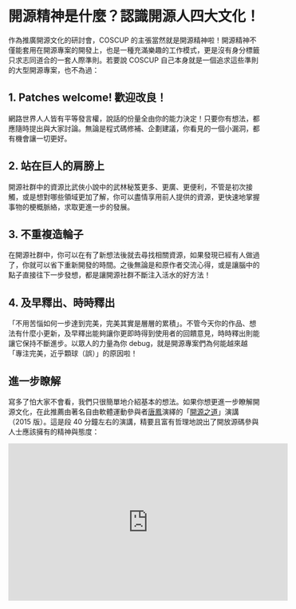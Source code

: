 # 開源精神是什麼？認識開源人四大文化！

作為推廣開源文化的研討會，COSCUP 的主張當然就是開源精神啦！開源精神不僅能套用在開源專案的開發上，也是一種充滿樂趣的工作模式，更是沒有身分標籤只求志同道合的一套人際準則。若要說 COSCUP 自己本身就是一個追求這些準則的大型開源專案，也不為過：

## 1. Patches welcome! 歡迎改良！
網路世界人人皆有平等發言權，說話的份量全由你的能力決定！只要你有想法，都應隨時提出與大家討論。無論是程式碼修補、企劃建議，你看見的一個小漏洞，都有機會讓一切更好。

## 2. 站在巨人的肩膀上
開源社群中的資源比武俠小說中的武林秘笈更多、更廣、更便利，不管是初次接觸，或是想對哪些領域更加了解，你可以盡情享用前人提供的資源，更快速地掌握事物的梗概脈絡，求取更進一步的發展。

## 3. 不重複造輪子
在開源社群中，你可以在有了新想法後就去尋找相關資源，如果發現已經有人做過了，你就可以省下重新開發的時間。之後無論是和原作者交流心得，或是讓腦中的點子直接往下一步發想，都是讓開源社群不斷注入活水的好方法！

## 4. 及早釋出、時時釋出
「不用苦惱如何一步達到完美，完美其實是層層的累積」。不管今天你的作品、想法有什麼小更新，及早釋出能夠讓你更即時得到使用者的回饋意見，時時釋出則能讓它保持不斷進步。以眾人的力量為你 debug，就是開源專案們為何能越來越「專注完美，近乎顆球（誤）」的原因啦！

## 進一步瞭解

寫多了怕大家不會看，我們只很簡單地介紹基本的想法。如果你想更進一步瞭解開源文化，在此推薦由著名自由軟體運動參與者[唐鳳](https://zh.wikipedia.org/wiki/%E5%94%90%E9%B3%B3)演繹的「[開源之道](http://audrey.nu/-/2015/05/16/open-source-enlightenment-2015)」演講（2015 版）。這是段 40 分鐘左右的演講，精要且富有哲理地說出了開放源碼參與人士應該擁有的精神與態度：

<iframe width="560" height="315" src="https://www.youtube.com/embed/gLvSzANww2M?rel=0" frameborder="0" allowfullscreen></iframe>
